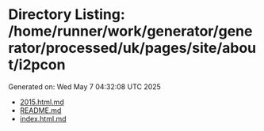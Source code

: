 # Directory Listing: /home/runner/work/generator/generator/processed/uk/pages/site/about/i2pcon
Generated on: Wed May  7 04:32:08 UTC 2025

- [2015.html.md](2015.html.md)
- [README.md](README.md)
- [index.html.md](index.html.md)
